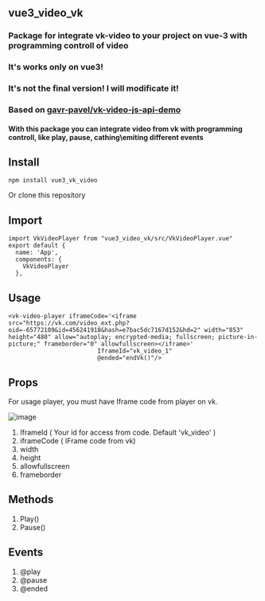 ## vue3_video_vk

### Package for integrate vk-video to your project on vue-3 with programming controll of video
### It's works only on vue3!
### It's not the final version! I will modificate it!

### Based on [gavr-pavel/vk-video-js-api-demo](https://github.com/gavr-pavel/vk-video-js-api-demo)  

#### With this package you can integrate video from vk with programming controll, like play, pause, cathing\emiting different events
## Install
    npm install vue3_vk_video
   
   Or clone this repository
   
## Import
 
    import VkVideoPlayer from "vue3_video_vk/src/VkVideoPlayer.vue"
    export default {
      name: 'App',
      components: {
        VkVideoPlayer
      },



## Usage
    <vk-video-player iframeCode='<iframe src="https://vk.com/video_ext.php?oid=-65772109&id=456241918&hash=e7bac5dc7167d152&hd=2" width="853" height="480" allow="autoplay; encrypted-media; fullscreen; picture-in-picture;" frameborder="0" allowfullscreen></iframe>'
                             IframeId="vk_video_1"
                             @ended="endVk()"/>
## Props

For usage player, you must have Iframe code from player on vk.

![image](https://user-images.githubusercontent.com/63155780/163725971-5c979e30-be3a-4349-9982-97267fe660e7.png)


   1. IframeId ( Your id for access from code. Default 'vk_video' )
   2. iframeCode ( IFrame code from vk)
   3. width         
   4. height        
   5. allowfullscreen
   6. frameborder


## Methods
   1. Play()
   2. Pause()
    
## Events

  1. @play
  2. @pause
  3. @ended
